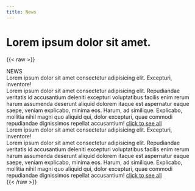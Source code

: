 ```yaml
---
title: News
---
```

# Lorem ipsum dolor sit amet.

{{< raw >}}
<div class="page__heading">NEWS</div>
				<div class="content__wrapper-about">
					<div class="content__container-x">
						<div class="content__header-x" onclick = "javascript:news1()">
							<div class="content__header-text-x">Lorem ipsum dolor sit amet consectetur adipisicing elit.
								Excepturi, inventore!</div>
							<div class="contentent__header-img-x"><img class="accardion-img"
									src="/images/home__web__page/down.png" alt=""></div>
						</div>
						<div class="content__body-x" id = "news_block_1">
							Lorem ipsum dolor sit amet consectetur adipisicing elit. Repudiandae veritatis id accusantium
							deleniti excepturi voluptatibus facilis enim rerum harum assumenda deserunt aliquid dolorem itaque
							est aspernatur eaque saepe, veniam explicabo, minima eos. Harum, ad similique. Explicabo, mollitia
							nihil magni quo aliquid qui, dolor excepturi, quae commodi repudiandae dignissimos repellat
							accusantium!
							<a href="" class="see__all">
								click to see all
							</a>
						</div>
					</div>
					<div class="content__container-x">
						<div class="content__header-x" onclick = "javascript:news2()">
							<div class="content__header-text-x">Lorem ipsum dolor sit amet consectetur adipisicing elit.
								Excepturi, inventore!</div>
							<div class="contentent__header-img-x"><img class="accardion-img"
									src="/images/home__web__page/down.png" alt=""></div>
						</div>
						<div class="content__body-x" id = "news_block_2">
							Lorem ipsum dolor sit amet consectetur adipisicing elit. Repudiandae veritatis id accusantium
							deleniti excepturi voluptatibus facilis enim rerum harum assumenda deserunt aliquid dolorem itaque
							est aspernatur eaque saepe, veniam explicabo, minima eos. Harum, ad similique. Explicabo, mollitia
							nihil magni quo aliquid qui, dolor excepturi, quae commodi repudiandae dignissimos repellat
							accusantium!
							<a href="" class="see__all">
								click to see all
							</a>
						</div>
					</div>
				</div>
{{< /raw >}}